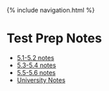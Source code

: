 {% include navigation.html %}
# Test Prep Notes
- [5.1-5.2 notes](https://JL1080.github.io/tri3data1/notes/week0)
- [5.3-5.4 notes](https://JL1080.github.io/tri3data1/notes/week1)
- [5.5-5.6 notes](https://JL1080.github.io/tri3data1/notes/week2)
- [University Notes](https://JL1080.github.io/tri3data1/notes/cbnotes)